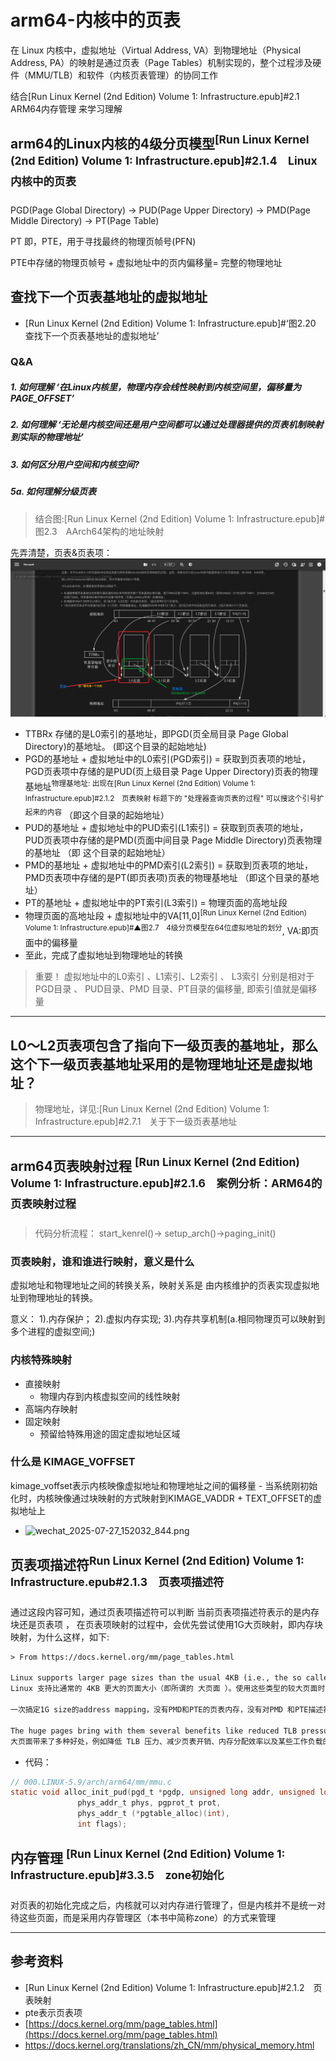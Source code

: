 # arm64-内核中的页表
在 Linux 内核中，虚拟地址（Virtual Address, VA）到物理地址（Physical Address, PA）的映射是通过页表（Page Tables）机制实现的，整个过程涉及硬件（MMU/TLB）和软件（内核页表管理）的协同工作

结合[Run Linux Kernel (2nd Edition) Volume 1: Infrastructure.epub]#2.1　ARM64内存管理 来学习理解


## arm64的Linux内核的4级分页模型<sup>[Run Linux Kernel (2nd Edition) Volume 1: Infrastructure.epub]#2.1.4　Linux内核中的页表</sup>
PGD(Page Global Directory) -> PUD(Page Upper Directory) -> PMD(Page Middle Directory) -> PT(Page Table)

PT 即，PTE，用于寻找最终的物理页帧号(PFN)

 PTE中存储的物理页帧号 + 虚拟地址中的页内偏移量= 完整的物理地址




## 查找下一个页表基地址的虚拟地址
- [Run Linux Kernel (2nd Edition) Volume 1: Infrastructure.epub]#‘图2.20　查找下一个页表基地址的虚拟地址’

### Q&A
##### 1. 如何理解 ‘在Linux内核里，物理内存会线性映射到内核空间里，偏移量为PAGE_OFFSET’


##### 2. 如何理解 ‘无论是内核空间还是用户空间都可以通过处理器提供的页表机制映射到实际的物理地址’


##### 3. 如何区分用户空间和内核空间?


##### 5a. 如何理解分级页表
> 结合图:[Run Linux Kernel (2nd Edition) Volume 1: Infrastructure.epub]#图2.3　AArch64架构的地址映射

先弄清楚，页表&页表项：![页表&页表项](./999.IMGS/20250814200211.jpg)

- TTBRx 存储的是L0索引的基地址，即PGD(页全局目录 Page Global Directory)的基地址。 (即这个目录的起始地址)
- PGD的基地址 + 虚拟地址中的L0索引(PGD索引) = 获取到页表项的地址，PGD页表项中存储的是PUD(页上级目录 Page Upper Directory)页表的物理基地址<sup>物理基地址: 出现在[Run Linux Kernel (2nd Edition) Volume 1: Infrastructure.epub]#2.1.2　页表映射 标题下的 "处理器查询页表的过程" 可以搜这个引号扩起来的内容</sup> （即这个目录的起始地址）
- PUD的基地址 + 虚拟地址中的PUD索引(L1索引) = 获取到页表项的地址，PUD页表项中存储的是PMD(页面中间目录 Page Middle Directory)页表物理的基地址 （即 这个目录的起始地址）
- PMD的基地址 + 虚拟地址中的PMD索引(L2索引) = 获取到页表项的地址，PMD页表项中存储的是PT(即页表项)页表的物理基地址 （即这个目录的基地址）
- PT的基地址 +  虚拟地址中的PT索引(L3索引) = 物理页面的高地址段
- 物理页面的高地址段 + 虚拟地址中的VA[11,0]<sup>[Run Linux Kernel (2nd Edition) Volume 1: Infrastructure.epub]#▲图2.7　4级分页模型在64位虚拟地址的划分</sup>, VA:即页面中的偏移量
- 至此，完成了虚拟地址到物理地址的转换

> 重要！ 虚拟地址中的L0索引 、L1索引、L2索引 、 L3索引 分别是相对于PGD目录 、 PUD目录、PMD 目录、PT目录的偏移量, 即索引值就是偏移量


---

## L0～L2页表项包含了指向下一级页表的基地址，那么这个下一级页表基地址采用的是物理地址还是虚拟地址？
> 物理地址，详见:[Run Linux Kernel (2nd Edition) Volume 1: Infrastructure.epub]#2.7.1　关于下一级页表基地址


---

## arm64页表映射过程 <sup>[Run Linux Kernel (2nd Edition) Volume 1: Infrastructure.epub]#2.1.6　案例分析：ARM64的页表映射过程</sup>
> 代码分析流程： start_kenrel()-> setup_arch()->paging_init()

### 页表映射，谁和谁进行映射，意义是什么
虚拟地址和物理地址之间的转换关系，映射关系是 由内核维护的页表实现虚拟地址到物理地址的转换。

意义： 1).内存保护； 2).虚拟内存实现; 3).内存共享机制(a.相同物理页可以映射到多个进程的虚拟空间;)

### 内核特殊映射
- 直接映射
   + 物理内存到内核虚拟空间的线性映射
- 高端内存映射
- 固定映射
   + 预留给特殊用途的固定虚拟地址区域

### 什么是 KIMAGE_VOFFSET
kimage_voffset表示内核映像虚拟地址和物理地址之间的偏移量 - 当系统刚初始化时，内核映像通过块映射的方式映射到KIMAGE_VADDR + TEXT_OFFSET的虚拟地址上
- ![wechat_2025-07-27_152032_844.png](./999.IMGS/wechat_2025-07-27_152032_844.png)

## 页表项描述符<sup>Run Linux Kernel (2nd Edition) Volume 1: Infrastructure.epub#2.1.3　页表项描述符</sup>
通过这段内容可知，通过页表项描述符可以判断 当前页表项描述符表示的是内存块还是页表项  ， 在页表项映射的过程中，会优先尝试使用1G大页映射，即内存块映射，为什么这样，如下:
```txt
> From https://docs.kernel.org/mm/page_tables.html

Linux supports larger page sizes than the usual 4KB (i.e., the so called huge pages). When using these kinds of larger pages, higher level pages can directly map them, with no need to use lower level page entries (PTE). Huge pages contain large contiguous physical regions that usually span from 2MB to 1GB. They are respectively mapped by the PMD and PUD page entries.
Linux 支持比通常的 4KB 更大的页面大小（即所谓的 大页面 ）。使用这些类型的较大页面时，更高级别的页面可以直接映射它们，而无需使用较低级别的页面条目 （PTE）。大页面包含大型连续物理区域，通常跨度为 2MB 到 1GB。它们分别由 PMD 和 PUD 页面条目映射。

一次搞定1G size的address mapping，没有PMD和PTE的页表内存，没有对PMD 和PTE描述符的访问,简单高效

The huge pages bring with them several benefits like reduced TLB pressure, reduced page table overhead, memory allocation efficiency, and performance improvement for certain workloads. However, these benefits come with trade-offs, like wasted memory and allocation challenges.
大页面带来了多种好处，例如降低 TLB 压力、减少页表开销、内存分配效率以及某些工作负载的性能改进。然而，这些好处也伴随着权衡，例如浪费内存和分配挑战。
```

- 代码：
```c
// 000.LINUX-5.9/arch/arm64/mm/mmu.c
static void alloc_init_pud(pgd_t *pgdp, unsigned long addr, unsigned long end,
			   phys_addr_t phys, pgprot_t prot,
			   phys_addr_t (*pgtable_alloc)(int),
			   int flags);
```


## 内存管理 <sup>[Run Linux Kernel (2nd Edition) Volume 1: Infrastructure.epub]#3.3.5　zone初始化</sup>
对页表的初始化完成之后，内核就可以对内存进行管理了，但是内核并不是统一对待这些页面，而是采用内存管理区（本书中简称zone）的方式来管理


---

## 参考资料
- [Run Linux Kernel (2nd Edition) Volume 1: Infrastructure.epub]#2.1.2　页表映射
- pte表示页表项
- [https://docs.kernel.org/mm/page_tables.html](https://docs.kernel.org/mm/page_tables.html)
- https://docs.kernel.org/translations/zh_CN/mm/physical_memory.html
